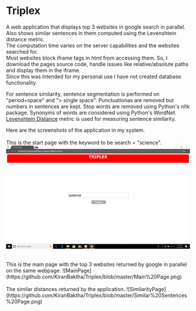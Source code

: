 # Triplex
A web application that displays top 3 websites in google search in parallel. Also shows similar sentences in them computed using the Levenshtein distance metric.  <br/>
The computation time varies on the server capabilities and the websites searched for. <br/> 
Most websites block iframe tags in html from accessing them. So, I download the pages source code, handle issues like relative/absolute paths and display them in the iframe. <br/>
Since this was intended for my personal use I have not created database functionality. <br/>

For sentence similarity, sentence segmentation is performed on  "period+space" and "> single space". Punctuationas are removed but numbers in sentences are kept. Stop words are removed using Python's nltk package. Synonyms of words are considered using Python's WordNet. [Levenshtein Distance](https://en.wikipedia.org/wiki/Levenshtein_distance) metric is used for measuring sentence similarity. <br/>

Here are the screenshots of the application in my system. <br/>
<br/>
This is the start page with the keyword to be search = "science".
<br/>
![StartPage](https://github.com/KiranBaktha/Triplex/blob/master/Start%20Page.png)

<br/>
This is the main page with the top 3 websites returned by google in parallel on the same webpage.
![MainPage](https://github.com/KiranBaktha/Triplex/blob/master/Main%20Page.png)
<br/>

<br/>
The similar distances returned by the application.
![SimilarityPage](https://github.com/KiranBaktha/Triplex/blob/master/Similar%20Sentences%20Page.png)
<br/>

